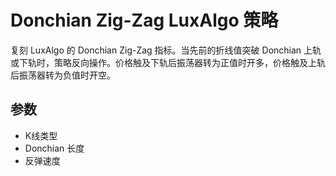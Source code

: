 # Donchian Zig-Zag LuxAlgo 策略

复刻 LuxAlgo 的 Donchian Zig-Zag 指标。当先前的折线值突破 Donchian 上轨或下轨时，策略反向操作。价格触及下轨后振荡器转为正值时开多，价格触及上轨后振荡器转为负值时开空。

## 参数
- K线类型
- Donchian 长度
- 反弹速度
